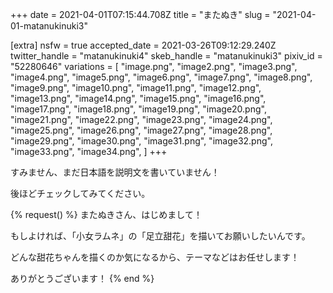 +++
date = 2021-04-01T07:15:44.708Z
title = "またぬき"
slug = "2021-04-01-matanukinuki3"

[extra]
nsfw = true
accepted_date = 2021-03-26T09:12:29.240Z
twitter_handle = "matanukinuki4"
skeb_handle = "matanukinuki3"
pixiv_id = "52280646"
variations = [
  "image.png",
  "image2.png",
  "image3.png",
  "image4.png",
  "image5.png",
  "image6.png",
  "image7.png",
  "image8.png",
  "image9.png",
  "image10.png",
  "image11.png",
  "image12.png",
  "image13.png",
  "image14.png",
  "image15.png",
  "image16.png",
  "image17.png",
  "image18.png",
  "image19.png",
  "image20.png",
  "image21.png",
  "image22.png",
  "image23.png",
  "image24.png",
  "image25.png",
  "image26.png",
  "image27.png",
  "image28.png",
  "image29.png",
  "image30.png",
  "image31.png",
  "image32.png",
  "image33.png",
  "image34.png",
]
+++

すみません、まだ日本語を説明文を書いていません！

後ほどチェックしてみてください。

{% request() %}
またぬきさん、はじめまして！

もしよければ、「小女ラムネ」の「足立甜花」を描いてお願いしたいんです。

どんな甜花ちゃんを描くのか気になるから、テーマなどはお任せします！

ありがとうございます！
{% end %}
